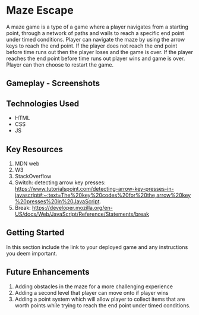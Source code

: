 # Maze Escape

A maze game is a type of a game where a player navigates from a starting point, through a network of paths and walls to reach a specific end point under timed conditions. Player can navigate the maze by using the arrow keys to reach the end point. If the player does not reach the end point before time runs out then the player loses and the game is over. If the player reaches the end point before time runs out player wins and game is over. Player can then choose to restart the game.  

## Gameplay - Screenshots

## Technologies Used

*  HTML
*  CSS
*  JS

## Key Resources

1. MDN web
2. W3
3. StackOverflow
4. Switch: detecting arrow key presses: https://www.tutorialspoint.com/detecting-arrow-key-presses-in-javascript#:~:text=The%20key%20codes%20for%20the,arrow%20key%20presses%20in%20JavaScript.
5. Break: https://developer.mozilla.org/en-US/docs/Web/JavaScript/Reference/Statements/break

## Getting Started

In this section include the link to your deployed game and any instructions you deem important.

## Future Enhancements

1. Adding obstacles in the maze for a more challenging experience
2. Adding a second level that player can move onto if player wins
3. Adding a point system which will allow player to collect items that are worth points while trying to reach the end point under timed conditions.
